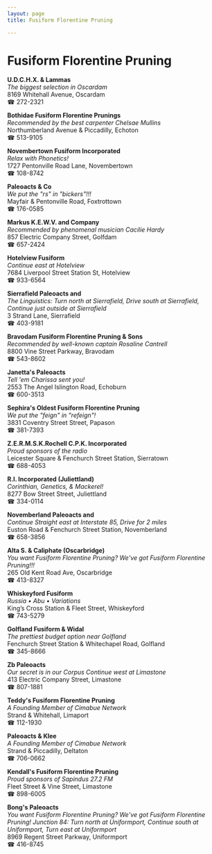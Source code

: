 ```yaml
---
layout: page 
title: Fusiform Florentine Pruning

---
```



# Fusiform Florentine Pruning


 **U.D.C.H.X. & Lammas**  
_The biggest selection in Oscardam_  
8169 Whitehall Avenue, Oscardam  
☎ 272-2321

**Bothidae Fusiform Florentine Prunings**  
_Recommended by the best carpenter Chelsae Mullins_  
Northumberland Avenue & Piccadilly, Echoton  
☎ 513-9105

**Novembertown Fusiform Incorporated**  
_Relax with Phonetics!_  
1727 Pentonville Road Lane, Novembertown  
☎ 108-8742

**Paleoacts & Co**  
_We put the "rs" in "bickers"!!!_  
Mayfair & Pentonville Road, Foxtrottown  
☎ 176-0585

**Markus K.E.W.V. and Company**  
_Recommended by phenomenal musician Cacilie Hardy_  
857 Electric Company Street, Golfdam  
☎ 657-2424

**Hotelview Fusiform**  
_Continue east at Hotelview_  
7684 Liverpool Street Station St, Hotelview  
☎ 933-6564

**Sierrafield Paleoacts and**  
_The Linguistics: Turn north at Sierrafield, Drive south at Sierrafield, Continue just outside at Sierrafield_  
3 Strand Lane, Sierrafield  
☎ 403-9181

**Bravodam Fusiform Florentine Pruning & Sons**  
_Recommended by well-known captain Rosaline Cantrell_  
8800 Vine Street Parkway, Bravodam  
☎ 543-8602

**Janetta's Paleoacts**  
_Tell 'em Charissa sent you!_  
2553 The Angel Islington Road, Echoburn  
☎ 600-3513

**Sephira's Oldest Fusiform Florentine Pruning**  
_We put the "feign" in "refeign"!_  
3831 Coventry Street Street, Papason  
☎ 381-7393

**Z.E.R.M.S.K.Rochell C.P.K. Incorporated**  
_Proud sponsors of the radio_  
Leicester Square & Fenchurch Street Station, Sierratown  
☎ 688-4053

**R.I. Incorporated (Juliettland)**  
_Corinthian, Genetics, & Mackerel!_  
8277 Bow Street Street, Juliettland  
☎ 334-0114

**Novemberland Paleoacts and**  
_Continue Straight east at Interstate 85, Drive for 2 miles_  
Euston Road & Fenchurch Street Station, Novemberland  
☎ 658-3856

**Alta S. & Caliphate (Oscarbridge)**  
_You want Fusiform Florentine Pruning? We've got Fusiform Florentine Pruning!!!_  
265 Old Kent Road Ave, Oscarbridge  
☎ 413-8327

**Whiskeyford Fusiform**  
_Russia • Abu • Variations_  
King’s Cross Station & Fleet Street, Whiskeyford  
☎ 743-5279

**Golfland Fusiform & Widal**  
_The prettiest budget option near Golfland_  
Fenchurch Street Station & Whitechapel Road, Golfland  
☎ 345-8666

**Zb Paleoacts**  
_Our secret is in our Corpus 
Continue west at Limastone_  
413 Electric Company Street, Limastone  
☎ 807-1881

**Teddy's Fusiform Florentine Pruning**  
_A Founding Member of Cimabue Network_  
Strand & Whitehall, Limaport  
☎ 112-1930

**Paleoacts & Klee**  
_A Founding Member of Cimabue Network_  
Strand & Piccadilly, Deltaton  
☎ 706-0662

**Kendall's Fusiform Florentine Pruning**  
_Proud sponsors of Sapindus 27.2 FM_  
Fleet Street & Vine Street, Limastone  
☎ 898-6005

**Bong's Paleoacts**  
_You want Fusiform Florentine Pruning? We've got Fusiform Florentine Pruning! 
Junction 84: Turn north at Uniformport, Continue south at Uniformport, Turn east at Uniformport_  
8969 Regent Street Parkway, Uniformport  
☎ 416-8745

